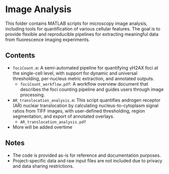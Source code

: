 # Image Analysis

This folder contains MATLAB scripts for microscopy image analysis, including tools for quantification of various cellular features. The goal is to provide flexible and reproducible pipelines for extracting meaningful data from fluorescence imaging experiments.

## Contents

- `fociCount.m`: A semi-automated pipeline for quantifying γH2AX foci at the single-cell level, with support for dynamic and universal thresholding, per-nucleus metric extraction, and annotated outputs.
  - `fociCount_workflow.pdf`: A workflow overview document that describes the foci counting pipeline and guides users through image processing.
- `AR_translocation_analysis.m`: This script quantifies androgen receptor (AR) nuclear translocation by calculating nucleus-to-cytoplasm signal ratios from TIFF images, with user-defined thresholding, region segmentation, and export of annotated overlays.
  - `AR_translocation_analysis.pdf`
- More will be added overtime

## Notes

- The code is provided as-is for reference and documentation purposes.
- Project-specific data and raw input files are not included due to privacy and data sharing restrictions.
